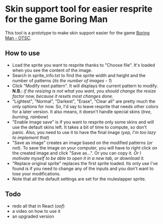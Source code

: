 # Skin support tool for easier resprite for the game Boring Man
This tool is a prototype to make skin support easier for the game [Boring Man - OTSC](https://store.steampowered.com/app/346120/Boring_Man__Online_Tactical_Stickman_Combat/).

## How to use
- Load the sprite you want to resprite thanks to "Choose file". It's loaded when you see the content of the image.
- Search in sprite_info.txt to find the sprite width and height and the number of patterns (*its the number of images - 1*)
- Click "Modify next pattern". It will displays the current pattern to modify.  
  **N.B.**: *if the resizing is not what you want, you should change the resize factor now, because it resets most changes done.*
- "Lightest", "Normal", "Darkest", "Erase", "Clear all" are pretty much the only options for now. So, I'd say to leave resprite that needs other colors for a later version. It also means, it doesn't handle special skins (*tree, burning, rainbow*)
- "Enable image save" is if you want to resprite only some skins and will use the default skins left. It takes a bit of time to compute, so don't panic. Also, you need to use it to have the final image (*yep, I'm too lazy to implement that*)
- "Save as image" creates an image based on the modified patterns (*or not*). To save the image on your computer, you will have to right click on the created image and click "Save as...". Or you can copy it. *Or I motivate myself to be able to open it in a new tab, or download it.*
- "Replace original sprite" replaces the first sprite loaded. Its only use I've found is if you need to change any of the inputs and you don't want to lose your modifications.
- Note that all the default settings are set for the muleslapper sprite.

## Todo
- redo all that in React (*oof*)
- a video on how to use it
- an upgraded version